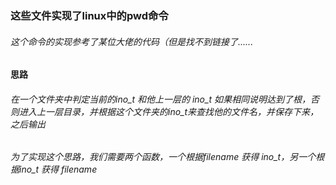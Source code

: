 ### 这些文件实现了linux中的pwd命令
###### 这个命令的实现参考了某位大佬的代码（但是找不到链接了......
#### 思路
###### 在一个文件夹中判定当前的ino_t 和他上一层的 ino_t 如果相同说明达到了根，否则进入上一层目录，并根据这个文件夹的ino_t来查找他的文件名，并保存下来，之后输出
###### 为了实现这个思路，我们需要两个函数，一个根据filename 获得 ino_t，另一个根据ino_t 获得 filename
